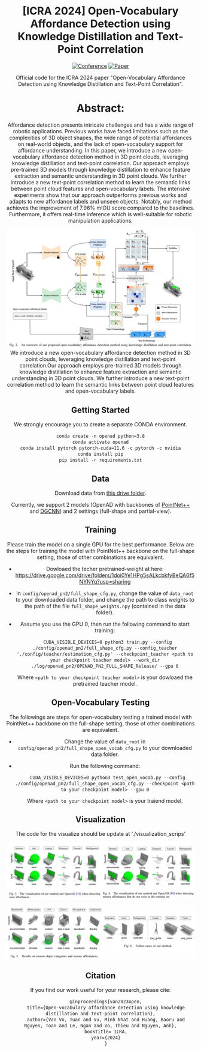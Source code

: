 <div align="center">

# [ICRA 2024] Open-Vocabulary Affordance Detection using Knowledge Distillation and Text-Point Correlation

[![Conference](https://img.shields.io/badge/ICRA-2024-FF0B0B.svg)](https://2024.ieee-icra.org/)
[![Paper](https://img.shields.io/badge/Paper-arxiv.2303.02401-0009F6.svg)](https://arxiv.org/abs/2309.10932)

Official code for the ICRA 2024 paper "Open-Vocabulary Affordance Detection using Knowledge Distillation and Text-Point Correlation".

# Abstract:
 Affordance detection presents intricate challenges and has a wide range of robotic applications. Previous works have faced limitations such as the complexities of 3D object shapes, the wide range of potential affordances on real-world objects, and the lack of open-vocabulary support for affordance understanding. In this paper, we introduce a new open-vocabulary affordance detection method in 3D point clouds, leveraging knowledge distillation and text-point correlation. Our approach employs pre-trained 3D models through knowledge distillation to enhance feature extraction and semantic understanding in 3D point clouds. We further introduce a new text-point correlation method to learn the semantic links between point cloud features and open-vocabulary labels. The intensive experiments show that our approach outperforms previous works and adapts to new affordance labels and unseen objects. Notably, our method achieves the improvement of 7.96% mIOU score compared to the baselines. Furthermore, it offers real-time inference which is well-suitable for robotic manipulation applications.


![image](demo/method.png)
We introduce a new open-vocabulary affordance detection method in 3D point clouds, leveraging knowledge distillation and text-point correlation.Our approach employs pre-trained 3D models through knowledge distillation to enhance feature extraction and semantic understanding in 3D point clouds. We further introduce a new text-point correlation method to learn the semantic links between point cloud features and open-vocabulary labels.

## Getting Started
We strongly encourage you to create a separate CONDA environment.
```
conda create -n openad python=3.8
conda activate openad
conda install pytorch pytorch-cuda=11.6 -c pytorch -c nvidia
conda install pip
pip install -r requirements.txt
```

## Data
Download data from [this drive folder](https://drive.google.com/drive/folders/1f-_V_iA6POMYlBe2byuplJfdKmV72BHu?usp=sharing).

Currently, we support 2 models (OpenAD with backbones of [PointNet++](https://proceedings.neurips.cc/paper/2017/file/d8bf84be3800d12f74d8b05e9b89836f-Paper.pdf) and [DGCNN](https://dl.acm.org/doi/pdf/10.1145/3326362)) and 2 settings (full-shape and partial-view).

## Training
Please train the model on a single GPU for the best performance. Below are the steps for training the model with PointNet++ backbone on the full-shape setting, those of other combinations are equivalent.

* Dowloaed the techer pretrained-weight at here: https://drive.google.com/drive/folders/1doi0Ye1HPg5sALkcbkfyBeQA6f5NYNYq?usp=sharing

* In ```config/openad_pn2/full_shape_cfg.py```, change the value of ```data_root``` to your downloaded data folder, and change the path to class weights to the path of the file ```full_shape_weights.npy``` (contained in the data folder).
* Assume you use the GPU 0, then run the following command to start training:

		CUDA_VISIBLE_DEVICES=0 python3 train.py --config ./config/openad_pn2/full_shape_cfg.py --config_teacher './config/teacher/estimation_cfg.py' --checkpoint_teacher <path to your checkpoint teacher model> --work_dir ./log/openad_pn2/OPENAD_PN2_FULL_SHAPE_Release/ --gpu 0
    Where ```<path to your checkpoint teacher model>``` is your dowloaed the pretrained teacher model.
## Open-Vocabulary Testing
The followings are steps for open-vocabulary testing a trained model with PointNet++ backbone on the full-shape setting, those of other combinations are equivalent.

* Change the value of ```data_root``` in ```config/openad_pn2/full_shape_open_vocab_cfg.py``` to your downloaded data folder.
* Run the following command:

		CUDA_VISIBLE_DEVICES=0 python3 test_open_vocab.py --config ./config/openad_pn2/full_shape_open_vocab_cfg.py --checkpoint <path to your checkpoint model> --gpu 0
	Where ```<path to your checkpoint model>``` is your traiend model.

## Visualization
The code for the visualize should be update at './visualization_scrips'

![image](demo/vls_1.png)

![image](demo/vls_2.png)

## Citation

If you find our work useful for your research, please cite:
```
    @inproceedings{van2023open,
    title={Open-vocabulary affordance detection using knowledge distillation and text-point correlation},
    author={Van Vo, Tuan and Vu, Minh Nhat and Huang, Baoru and Nguyen, Toan and Le, Ngan and Vo, Thieu and Nguyen, Anh},
    booktitle= ICRA,
    year={2024}
    }

```
